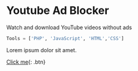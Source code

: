 # Youtube Ad Blocker
Watch and download YouTube videos without ads 
```Python
Tools = ['PHP', 'JavaScript', 'HTML','CSS']
```
Lorem ipsum dolor sit amet.

[Click me](http://www.google.com){: .btn}
